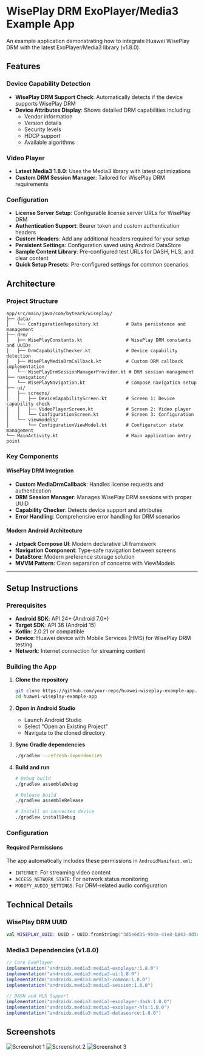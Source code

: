 # WisePlay DRM ExoPlayer/Media3 Example App

An example application demonstrating how to integrate Huawei WisePlay DRM with the latest ExoPlayer/Media3 library (v1.8.0).

## Features

### Device Capability Detection
- **WisePlay DRM Support Check**: Automatically detects if the device supports WisePlay DRM
- **Device Attributes Display**: Shows detailed DRM capabilities including:
  - Vendor information
  - Version details
  - Security levels
  - HDCP support
  - Available algorithms

### Video Player
- **Latest Media3 1.8.0**: Uses the Media3 library with latest optimizations
- **Custom DRM Session Manager**: Tailored for WisePlay DRM requirements

### Configuration
- **License Server Setup**: Configurable license server URLs for WisePlay DRM
- **Authentication Support**: Bearer token and custom authentication headers
- **Custom Headers**: Add any additional headers required for your setup
- **Persistent Settings**: Configuration saved using Android DataStore
- **Sample Content Library**: Pre-configured test URLs for DASH, HLS, and clear content
- **Quick Setup Presets**: Pre-configured settings for common scenarios

## Architecture

### Project Structure
```
app/src/main/java/com/byteark/wiseplay/
├── data/
│   └── ConfigurationRepository.kt          # Data persistence and management
├── drm/
│   ├── WisePlayConstants.kt                # WisePlay DRM constants and UUIDs
│   ├── DrmCapabilityChecker.kt             # Device capability detection
│   ├── WisePlayMediaDrmCallback.kt         # Custom DRM callback implementation
│   └── WisePlayDrmSessionManagerProvider.kt # DRM session management
├── navigation/
│   └── WisePlayNavigation.kt               # Compose navigation setup
├── ui/
│   ├── screens/
│   │   ├── DeviceCapabilityScreen.kt       # Screen 1: Device capability check
│   │   ├── VideoPlayerScreen.kt            # Screen 2: Video player
│   │   └── ConfigurationScreen.kt          # Screen 3: Configuration
│   └── viewmodels/
│       └── ConfigurationViewModel.kt       # Configuration state management
└── MainActivity.kt                         # Main application entry point
```

### Key Components

#### WisePlay DRM Integration
- **Custom MediaDrmCallback**: Handles license requests and authentication
- **DRM Session Manager**: Manages WisePlay DRM sessions with proper UUID
- **Capability Checker**: Detects device support and attributes
- **Error Handling**: Comprehensive error handling for DRM scenarios

#### Modern Android Architecture
- **Jetpack Compose UI**: Modern declarative UI framework
- **Navigation Component**: Type-safe navigation between screens
- **DataStore**: Modern preference storage solution
- **MVVM Pattern**: Clean separation of concerns with ViewModels

---

## Setup Instructions

### Prerequisites
- **Android SDK**: API 24+ (Android 7.0+) 
- **Target SDK**: API 36 (Android 15)
- **Kotlin**: 2.0.21 or compatible
- **Device**: Huawei device with Mobile Services (HMS) for WisePlay DRM testing
- **Network**: Internet connection for streaming content

### Building the App
1. **Clone the repository**
   ```bash
   git clone https://github.com/your-repo/huawei-wiseplay-example-app.git
   cd huawei-wiseplay-example-app
   ```

2. **Open in Android Studio**
   - Launch Android Studio
   - Select "Open an Existing Project"
   - Navigate to the cloned directory

3. **Sync Gradle dependencies**
   ```bash
   ./gradlew --refresh-dependencies
   ```

4. **Build and run**
   ```bash
   # Debug build
   ./gradlew assembleDebug
   
   # Release build  
   ./gradlew assembleRelease
   
   # Install on connected device
   ./gradlew installDebug
   ```

### Configuration

#### Required Permissions
The app automatically includes these permissions in `AndroidManifest.xml`:
- `INTERNET`: For streaming video content
- `ACCESS_NETWORK_STATE`: For network status monitoring
- `MODIFY_AUDIO_SETTINGS`: For DRM-related audio configuration

## Technical Details

### WisePlay DRM UUID
```kotlin
val WISEPLAY_UUID: UUID = UUID.fromString("3d5e6d35-9b9a-41e8-b843-dd3c6e72c42c")
```

### Media3 Dependencies (v1.8.0)
```gradle
// Core ExoPlayer
implementation("androidx.media3:media3-exoplayer:1.8.0")
implementation("androidx.media3:media3-ui:1.8.0") 
implementation("androidx.media3:media3-common:1.8.0")
implementation("androidx.media3:media3-session:1.8.0")

// DASH and HLS Support
implementation("androidx.media3:media3-exoplayer-dash:1.8.0")
implementation("androidx.media3:media3-exoplayer-hls:1.8.0") 
implementation("androidx.media3:media3-datasource:1.8.0")
```

## Screenshots

![Screenshot 1](screenshots/screenshot_01.jpg)
![Screenshot 2](screenshots/screenshot_02.jpg)
![Screenshot 3](screenshots/screenshot_03.jpg)